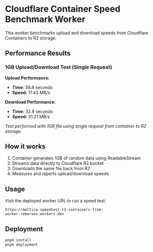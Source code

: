# Cloudflare Container Speed Benchmark Worker

This worker benchmarks upload and download speeds from Cloudflare Containers to R2 storage.

## Performance Results

### 1GB Upload/Download Test (Single Request)

**Upload Performance:**
- **Time:** 58.8 seconds
- **Speed:** 17.43 MB/s

**Download Performance:**  
- **Time:** 32.8 seconds
- **Speed:** 31.21 MB/s

*Test performed with 1GB file using single request from container to R2 storage.*

## How it works

1. Container generates 1GB of random data using ReadableStream
2. Streams data directly to Cloudflare R2 bucket
3. Downloads the same file back from R2
4. Measures and reports upload/download speeds

## Usage

Visit the deployed worker URL to run a speed test:
```
https://meltica-speedtest-r2-containers-from-worker.remorses.workers.dev
```

## Deployment

```bash
pnpm install
pnpm deployment
```
